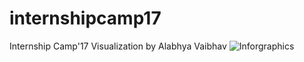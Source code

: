 # internshipcamp17
Internship Camp'17 Visualization by Alabhya Vaibhav
![Inforgraphics](https://github.com/ecell-kiit/internshipcamp17/blob/master/interncamp_infograph.jpg)
